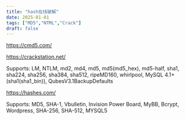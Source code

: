 ```yaml
---
title: "hash在线破解"
date: 2025-01-01
tags: ["MD5","NTML","Crack"]
draft: false
---
```


<https://cmd5.com/>

<https://crackstation.net/>

Supports: LM, NTLM, md2, md4, md5, md5(md5_hex), md5-half, sha1, sha224, sha256, sha384, sha512, ripeMD160, whirlpool, MySQL 4.1+ (sha1(sha1_bin)), QubesV3.1BackupDefaults



<https://hashes.com/>

Supports: MD5, SHA-1, Vbulletin, Invision Power Board, MyBB, Bcrypt, Wordpress, SHA-256, SHA-512, MYSQL5


